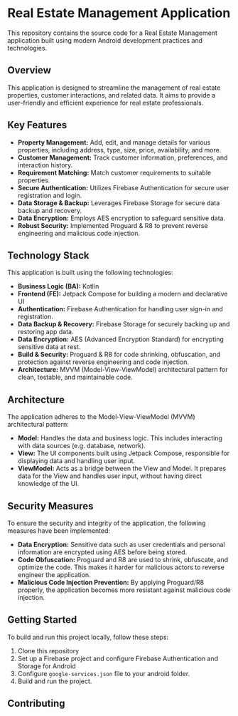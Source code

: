# Real Estate Management Application

This repository contains the source code for a Real Estate Management application built using modern Android development practices and technologies.

## Overview

This application is designed to streamline the management of real estate properties, customer interactions, and related data. It aims to provide a user-friendly and efficient experience for real estate professionals.

## Key Features

*   **Property Management:** Add, edit, and manage details for various properties, including address, type, size, price, availability, and more.
*   **Customer Management:** Track customer information, preferences, and interaction history.
*   **Requirement Matching:** Match customer requirements to suitable properties.
*   **Secure Authentication:** Utilizes Firebase Authentication for secure user registration and login.
*   **Data Storage & Backup:** Leverages Firebase Storage for secure data backup and recovery.
*   **Data Encryption:** Employs AES encryption to safeguard sensitive data.
*   **Robust Security:** Implemented Proguard & R8 to prevent reverse engineering and malicious code injection.

## Technology Stack

This application is built using the following technologies:

*   **Business Logic (BA):** Kotlin
*   **Frontend (FE):** Jetpack Compose for building a modern and declarative UI
*   **Authentication:** Firebase Authentication for handling user sign-in and registration.
*   **Data Backup & Recovery:** Firebase Storage for securely backing up and restoring app data.
*   **Data Encryption:** AES (Advanced Encryption Standard) for encrypting sensitive data at rest.
*   **Build & Security:** Proguard & R8 for code shrinking, obfuscation, and protection against reverse engineering and code injection.
*   **Architecture:** MVVM (Model-View-ViewModel) architectural pattern for clean, testable, and maintainable code.

## Architecture

The application adheres to the Model-View-ViewModel (MVVM) architectural pattern:

*   **Model:** Handles the data and business logic. This includes interacting with data sources (e.g. database, network).
*   **View:** The UI components built using Jetpack Compose, responsible for displaying data and handling user input.
*   **ViewModel:** Acts as a bridge between the View and Model. It prepares data for the View and handles user input, without having direct knowledge of the UI.

## Security Measures

To ensure the security and integrity of the application, the following measures have been implemented:

*   **Data Encryption:** Sensitive data such as user credentials and personal information are encrypted using AES before being stored.
*   **Code Obfuscation:** Proguard and R8 are used to shrink, obfuscate, and optimize the code. This makes it harder for malicious actors to reverse engineer the application.
*   **Malicious Code Injection Prevention:** By applying Proguard/R8 properly, the application becomes more resistant against malicious code injection.

## Getting Started

To build and run this project locally, follow these steps:
   1. Clone this repository
   2. Set up a Firebase project and configure Firebase Authentication and Storage for Android
   3. Configure `google-services.json` file to your android folder.
   4. Build and run the project.

## Contributing
